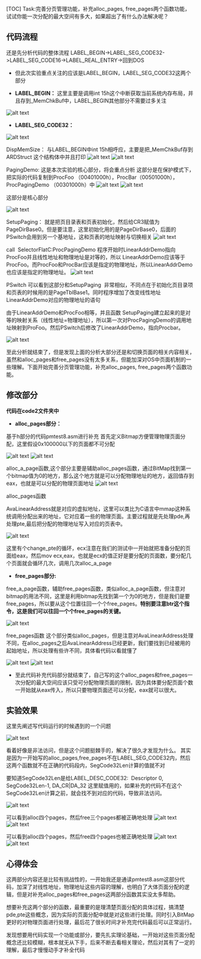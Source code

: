 [TOC]
Task:完善分页管理功能，补充alloc_pages, free_pages两个函数功能，试试你能一次分配的最大空间有多大，如果超出了有什么办法解决呢？

## 代码流程
还是先分析代码的整体流程
LABEL_BEGIN->LABEL_SEG_CODE32->LABEL_SEG_CODE16->LABEL_REAL_ENTRY->回到DOS

* 但此次实验重点关注的应该是LABEL_BEGIN，LABEL_SEG_CODE32这两个部分

* **LABEL_BEGIN：**
这里主要是调用int 15h这个中断获取当前系统内存布局，并且存到_MemChkBuf中，LABEL_BEGIN其他部分不需要过多关注

![alt text](image-11.png) 

* **LABEL_SEG_CODE32：**

![alt text](image-12.png)

DispMemSize：
与LABEL_BEGIN中int 15h相呼应，主要是把_MemChkBuf存到ARDStruct
这个结构体中并且打印 ![alt text](image-13.png) ![alt text](image-14.png)

PagingDemo:
这是本次实验的核心部分，将会重点分析
这部分是在保护模式下，把实际的代码复制到ProcFoo （00401000h），ProcBar（00501000h），ProcPagingDemo （00301000h）中
![alt text](image-15.png) ![alt text](image-16.png)

这部分是核心部分 

![alt text](image-17.png)

SetupPaging：
就是把页目录表和页表初始化，然后给CR3赋值为PageDirBase0。但是要注意，这里初始化用的是PageDirBase0，后面的PSwitch会用到另一个基地址，这和页表的地址映射与切换相关
![alt text](image-18.png)


call  SelectorFlatC:ProcPagingDemo
程序开始时LinearAddrDemo指向ProcFoo并且线性地址和物理地址是对等的，所以 LinearAddrDemo应该等于ProcFoo。而ProcFoo和ProcBar应该是指定的物理地址，所以LinearAddrDemo也应该是指定的物理地址。
![alt text](image-19.png)

PSwitch
可以看到这部分和SetupPaging  非常相似，不同点在于初始化页目录项和页表的时候用的是PageTblBase1。同时程序增加了改变线性地址LinearAddrDemo对应的物理地址的语句

由于LinearAddrDemo和ProcFoo相等，并且函数 SetupPaging建立起来的是对等的映射关系（线性地址=物理地址），所以第一次对ProcPagingDemo的调用地址映射到ProFoo。然后PSwitch后修改了LinearAddrDemo，指向Procbar。

![alt text](image-20.png)

至此分析就结束了，但是发现上面的分析大部分还是和切换页面的相关内容相关，虽然和alloc_pages和free_pages没有太多关系，但能加深对OS中页面机制的一些理解。下面开始完善分页管理功能，补充alloc_pages, free_pages两个函数功能。


## 修改部分
**代码在code2文件夹中**

* **alloc_pages部分：**

基于h部分的代码pmtest8.asm进行补充
首先定义Bitmap方便管理物理页面分配，这里假设0x100000以下的页面都不可分配

![alt text](image-21.png) ![alt text](image-22.png)

alloc_a_page函数,这个部分主要是辅助alloc_pages函数，通过BitMap找到第一个bitmap值为0的地方，那么这个地方就是可以分配物理地址的地方，返回值存到eax，也就是可以分配的物理页面地址 
![alt text](image-23.png)


alloc_pages函数

AvaLinearAddress就是对应的虚拟地址，这里可以类比为C语言中mmap这种系统调用分配出来的地址，它对应着一些的物理页面。主要过程就是先处理pde,再处理pte,最后把分配的物理地址写入对应的页表中。

![alt text](image-24.png)

这里有个change_pte的循环，ecx注意在我们的测试中一开始就把准备分配的页面给eax，然后mov ecx,eax，也就是ecx的值正好是要分配的页面数，要分配几个页面就会循环几次，调用几次alloc_a_page


* **free_pages部分:**

free_a_page函数，辅助free_pages函数，类似alloc_a_page函数，但注意对bitmap的用法不同，这里是利用bitmap先找到第一个为0的地方，但是我们是要free_pages，所以要从这个位置往回一个个free_pages。**特别要注意btr这个指令，这是我们可以往回一个个free_pages的关键。**

![alt text](image-25.png)

free_pages函数
这个部分类似alloc_pages，但是注意对AvaLinearAddress处理不同，在alloc_pages之后AvaLinearAddress已经更新，我们要找到已经被用的起始地址，所以处理有些许不同，具体看代码以看就懂了

![alt text](image-26.png) ![alt text](image-27.png)

* 至此代码补充代码部分就结束了，自己写的这个alloc_pages和free_pages一次分配的最大空间应该只受可分配物理页面的限制，因为具体要分配页面个数一开始就从eax传入，所以只要物理页面还可以分配，eax就可以很大。


## 实验效果
这里先阐述写代码运行的时候遇到的一个问题

![alt text](image-28.png)

看着好像是非法访问，但是这个问题挺棘手的，解决了很久才发现为什么。
其实是因为一开始写的alloc_pages,free_pages不在LABEL_SEG_CODE32内，然后这两个函数就不在正确的代码段内，SegCode32Len计算的值就不对

要知道SegCode32Len是给LABEL_DESC_CODE32:  Descriptor 0, SegCode32Len-1, DA_CR|DA_32  这里赋值用的，如果补充的代码不在这个SegCode32Len计算之前，就会找不到对应的代码，导致非法访问。

![alt text](image-29.png) 

可以看到alloc四个pages，然后free三个pages都被正确地处理
![alt text](image-30.png) ![alt text](image-31.png)


可以看到alloc四个pages，然后free四个pages也被正确地处理
![alt text](image-32.png) ![alt text](image-33.png)

## 心得体会
这两部分内容还是比较有挑战性的，一开始我还是通读pmtest8.asm这部分代码，加深了对线性地址，物理地址这些内容的理解，也明白了大体页面分配的逻辑，但是对补充alloc_pages和free_pages这两部分函数其实没太多帮助。

想要补充这两个部分的函数，最重要的是理清楚页面分配的具体过程，搞清楚pde,pte这些概念，因为实际的页面分配中就是对这些进行处理。同时引入BitMap更好的对物理页面进行处理，最后花了很长时间才补充完代码最后可以正常运行。

发现想要用代码实现一个功能或部分，要先扎实理论基础，一开始对这些页面分配概念还比较模糊，根本就无从下手，后来不断去看相关理论，然后对其有了一定的理解，最后才慢慢动手才补全代码


